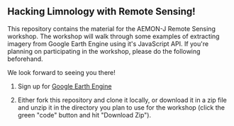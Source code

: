 Hacking Limnology with Remote Sensing!
----------------------------------------------

This repository contains the material for the AEMON-J Remote Sensing workshop.
The workshop will walk through some examples of extracting imagery from
Google Earth Engine using it's JavaScript API. If you're planning on participating
in the workshop, please do the following beforehand.

We look forward to seeing you there!

1. Sign up for [Google Earth Engine](https://earthengine.google.com/new_signup/)

2. Either fork this repository and clone it locally, or download it in a
zip file and unzip it in the directory you plan to use for the workshop
(click the green "code" button and hit "Download Zip"). 
